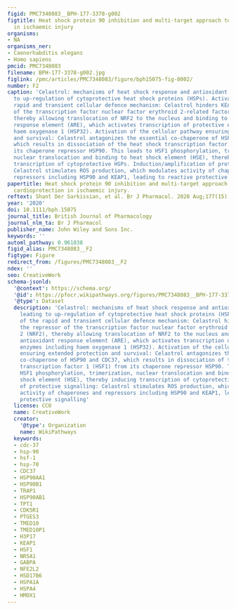 ```yaml
---
figid: PMC7348083__BPH-177-3378-g002
figtitle: Heat shock protein 90 inhibition and multi‐target approach to maximize cardioprotection
  in ischaemic injury
organisms:
- NA
organisms_ner:
- Caenorhabditis elegans
- Homo sapiens
pmcid: PMC7348083
filename: BPH-177-3378-g002.jpg
figlink: /pmc/articles/PMC7348083/figure/bph15075-fig-0002/
number: F2
caption: 'Celastrol: mechanisms of heat shock response and antioxidant response leading
  to up‐regulation of cytoprotective heat shock proteins (HSPs). Activation of the
  rapid and transient cellular defence mechanism: Celastrol hinders KEAP1, the repressor
  of the transcription factor nuclear factor erythroid 2‐related factor 2 (NRF2),
  thereby allowing translocation of NRF2 to the nucleus and binding to antioxidant
  response element (ARE), which activates transcription of protective enzymes including
  haem oxygenase 1 (HSP32). Activation of the cellular pathway ensuring extended protection
  and survival: Celastrol antagonizes the essential co‐chaperone of HSP90 and CDC37,
  which results in dissociation of the heat shock transcription factor 1 (HSF1) from
  its chaperone repressor HSP90. This leads to HSF1 phosphorylation, trimerization,
  nuclear translocation and binding to heat shock element (HSE), thereby inducing
  transcription of cytoprotective HSPs. Induction/amplification of protective signalling:
  Celastrol stimulates ROS production, which modulates activity of chaperones and
  repressors including HSP90 and KEAP1, leading to reactive protective signalling'
papertitle: Heat shock protein 90 inhibition and multi‐target approach to maximize
  cardioprotection in ischaemic injury.
reftext: Shant Der Sarkissian, et al. Br J Pharmacol. 2020 Aug;177(15):3378-3388.
year: '2020'
doi: 10.1111/bph.15075
journal_title: British Journal of Pharmacology
journal_nlm_ta: Br J Pharmacol
publisher_name: John Wiley and Sons Inc.
keywords: ''
automl_pathway: 0.961038
figid_alias: PMC7348083__F2
figtype: Figure
redirect_from: /figures/PMC7348083__F2
ndex: ''
seo: CreativeWork
schema-jsonld:
  '@context': https://schema.org/
  '@id': https://pfocr.wikipathways.org/figures/PMC7348083__BPH-177-3378-g002.html
  '@type': Dataset
  description: 'Celastrol: mechanisms of heat shock response and antioxidant response
    leading to up‐regulation of cytoprotective heat shock proteins (HSPs). Activation
    of the rapid and transient cellular defence mechanism: Celastrol hinders KEAP1,
    the repressor of the transcription factor nuclear factor erythroid 2‐related factor
    2 (NRF2), thereby allowing translocation of NRF2 to the nucleus and binding to
    antioxidant response element (ARE), which activates transcription of protective
    enzymes including haem oxygenase 1 (HSP32). Activation of the cellular pathway
    ensuring extended protection and survival: Celastrol antagonizes the essential
    co‐chaperone of HSP90 and CDC37, which results in dissociation of the heat shock
    transcription factor 1 (HSF1) from its chaperone repressor HSP90. This leads to
    HSF1 phosphorylation, trimerization, nuclear translocation and binding to heat
    shock element (HSE), thereby inducing transcription of cytoprotective HSPs. Induction/amplification
    of protective signalling: Celastrol stimulates ROS production, which modulates
    activity of chaperones and repressors including HSP90 and KEAP1, leading to reactive
    protective signalling'
  license: CC0
  name: CreativeWork
  creator:
    '@type': Organization
    name: WikiPathways
  keywords:
  - cdc-37
  - hsp-90
  - hsf-1
  - hsp-70
  - CDC37
  - HSP90AA1
  - HSP90B1
  - TRAP1
  - HSP90AB1
  - TPT1
  - CDK5R1
  - PTGES3
  - TMED10
  - TMED10P1
  - H3P17
  - KEAP1
  - HSF1
  - NR5A1
  - GABPA
  - NFE2L2
  - HSD17B6
  - HSPA1A
  - HSPA4
  - HMOX1
---
```

